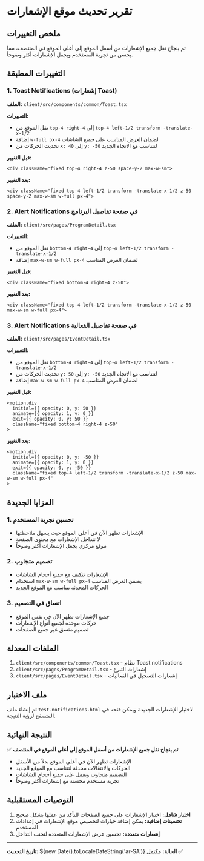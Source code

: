 # تقرير تحديث موقع الإشعارات

## ملخص التغييرات

تم بنجاح نقل جميع الإشعارات من أسفل الموقع إلى أعلى الموقع في المنتصف، مما يحسن من تجربة المستخدم ويجعل الإشعارات أكثر وضوحاً.

## التغييرات المطبقة

### 1. Toast Notifications (إشعارات Toast)

**الملف:** `client/src/components/common/Toast.tsx`

**التغييرات:**

- نقل الموقع من `top-4 right-4` إلى `top-4 left-1/2 transform -translate-x-1/2`
- إضافة `w-full px-4` لضمان العرض المناسب على جميع الشاشات
- تحديث الحركات من `x: 40` إلى `y: -50` لتتناسب مع الاتجاه الجديد

**قبل التغيير:**

```tsx
<div className="fixed top-4 right-4 z-50 space-y-2 max-w-sm">
```

**بعد التغيير:**

```tsx
<div className="fixed top-4 left-1/2 transform -translate-x-1/2 z-50 space-y-2 max-w-sm w-full px-4">
```

### 2. Alert Notifications في صفحة تفاصيل البرنامج

**الملف:** `client/src/pages/ProgramDetail.tsx`

**التغييرات:**

- نقل الموقع من `bottom-4 right-4` إلى `top-4 left-1/2 transform -translate-x-1/2`
- إضافة `max-w-sm w-full px-4` لضمان العرض المناسب

**قبل التغيير:**

```tsx
<div className="fixed bottom-4 right-4 z-50">
```

**بعد التغيير:**

```tsx
<div className="fixed top-4 left-1/2 transform -translate-x-1/2 z-50 max-w-sm w-full px-4">
```

### 3. Alert Notifications في صفحة تفاصيل الفعالية

**الملف:** `client/src/pages/EventDetail.tsx`

**التغييرات:**

- نقل الموقع من `bottom-4 right-4` إلى `top-4 left-1/2 transform -translate-x-1/2`
- تحديث الحركات من `y: 50` إلى `y: -50` لتتناسب مع الاتجاه الجديد
- إضافة `max-w-sm w-full px-4` لضمان العرض المناسب

**قبل التغيير:**

```tsx
<motion.div
  initial={{ opacity: 0, y: 50 }}
  animate={{ opacity: 1, y: 0 }}
  exit={{ opacity: 0, y: 50 }}
  className="fixed bottom-4 right-4 z-50"
>
```

**بعد التغيير:**

```tsx
<motion.div
  initial={{ opacity: 0, y: -50 }}
  animate={{ opacity: 1, y: 0 }}
  exit={{ opacity: 0, y: -50 }}
  className="fixed top-4 left-1/2 transform -translate-x-1/2 z-50 max-w-sm w-full px-4"
>
```

## المزايا الجديدة

### 1. تحسين تجربة المستخدم

- الإشعارات تظهر الآن في أعلى الموقع حيث يسهل ملاحظتها
- لا تتداخل الإشعارات مع محتوى الصفحة
- موقع مركزي يجعل الإشعارات أكثر وضوحاً

### 2. تصميم متجاوب

- الإشعارات تتكيف مع جميع أحجام الشاشات
- استخدام `max-w-sm w-full px-4` يضمن العرض المناسب
- الحركات المحدثة تتناسب مع الموقع الجديد

### 3. اتساق في التصميم

- جميع الإشعارات تظهر الآن في نفس الموقع
- حركات موحدة لجميع أنواع الإشعارات
- تصميم متسق عبر جميع الصفحات

## الملفات المعدلة

1. `client/src/components/common/Toast.tsx` - نظام Toast notifications
2. `client/src/pages/ProgramDetail.tsx` - إشعارات التبرع
3. `client/src/pages/EventDetail.tsx` - إشعارات التسجيل في الفعاليات

## ملف الاختبار

تم إنشاء ملف `test-notifications.html` لاختبار الإشعارات الجديدة ويمكن فتحه في المتصفح لرؤية النتيجة.

## النتيجة النهائية

✅ **تم بنجاح نقل جميع الإشعارات من أسفل الموقع إلى أعلى الموقع في المنتصف**

- الإشعارات تظهر الآن في أعلى الموقع بدلاً من الأسفل
- الحركات والانتقالات محدثة لتتناسب مع الموقع الجديد
- التصميم متجاوب ويعمل على جميع أحجام الشاشات
- تجربة مستخدم محسنة مع إشعارات أكثر وضوحاً

## التوصيات المستقبلية

1. **اختبار شامل:** اختبار الإشعارات على جميع الصفحات للتأكد من عملها بشكل صحيح
2. **تحسينات إضافية:** يمكن إضافة خيارات لتخصيص موقع الإشعارات في إعدادات المستخدم
3. **إشعارات متعددة:** تحسين عرض الإشعارات المتعددة لتجنب التداخل

---

**تاريخ التحديث:** ${new Date().toLocaleDateString('ar-SA')}
**الحالة:** مكتمل ✅
